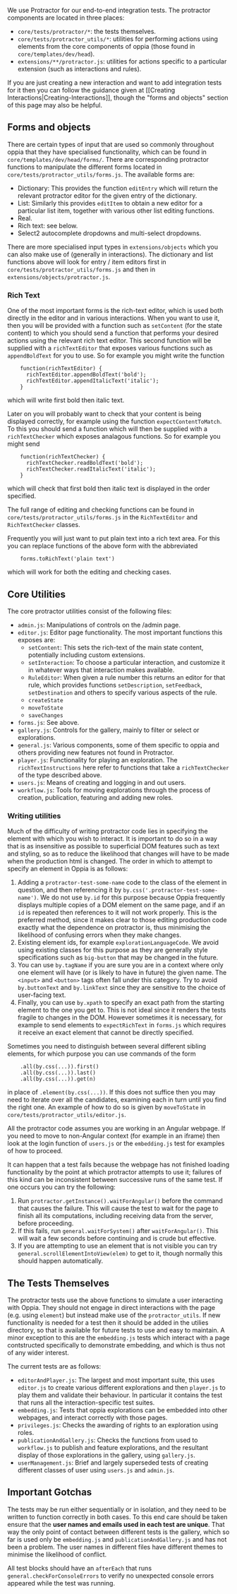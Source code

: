 We use Protractor for our end-to-end integration tests. The protractor components are located in three places:
  * `core/tests/protractor/*`: the tests themselves.
  * `core/tests/protractor_utils/*`: utilities for performing actions using elements from the core components of oppia (those found in `core/templates/dev/head`).
  * `extensions/**/protractor.js`: utilities for actions specific to a particular extension (such as interactions and rules).

If you are just creating a new interaction and want to add integration tests for it then you can follow the guidance given at [[Creating Interactions|Creating-Interactions]], though the "forms and objects" section of this page may also be helpful.

## Forms and objects ##

There are certain types of input that are used so commonly throughout oppia that they have specialised functionality, which can be found in `core/templates/dev/head/forms/`. There are corresponding protractor functions to manipulate the different forms located in `core/tests/protractor_utils/forms.js`. The available forms are:
  * Dictionary: This provides the function `editEntry` which will return the relevant protractor editor for the given entry of the dictionary.
  * List: Similarly this provides `editItem` to obtain a new editor for a particular list item, together with various other list editing functions.
  * Real.
  * Rich text: see below.
  * Select2 autocomplete dropdowns and multi-select dropdowns. 

There are more specialised input types in `extensions/objects` which you can also make use of (generally in interactions). The dictionary and list functions above will look for entry / item editors first in `core/tests/protractor_utils/forms.js` and then in `extensions/objects/protractor.js`.

### Rich Text ###

One of the most important forms is the rich-text editor, which is used both directly in the editor and in various interactions. When you want to use it, then you will be provided with a function such as `setContent` (for the state content) to which you should send a function that performs your desired actions using the relevant rich text editor. This second function will be supplied with a `richTextEditor` that exposes various functions such as `appendBoldText` for you to use. So for example you might write the function
```
    function(richTextEditor) {
      richTextEditor.appendBoldText('bold');
      richTextEditor.appendItalicText('italic');
    }
```
which will write first bold then italic text.

Later on you will probably want to check that your content is being displayed correctly, for example using the function `expectContentToMatch`. To this you should send a function which will then be supplied with a `richTextChecker` which exposes analagous functions. So for example you might send
```
    function(richTextChecker) {
      richTextChecker.readBoldText('bold');
      richTextChecker.readItalicText('italic');
    }
```
which will check that first bold then italic text is displayed in the order specified.

The full range of editing and checking functions can be found in `core/tests/protractor_utils/forms.js` in the `RichTextEditor` and `RichTextChecker` classes.

Frequently you will just want to put plain text into a rich text area. For this you can replace functions of the above form with the abbreviated
```
    forms.toRichText('plain text')
```
which will work for both the editing and checking cases.


## Core Utilities ##

The core protractor utilities consist of the following files:
  * `admin.js`: Manipulations of controls on the /admin page.
  * `editor.js`: Editor page functionality. The most important functions this exposes are:
    * `setContent`: This sets the rich-text of the main state content, potentially including custom extensions.
    * `setInteraction`: To choose a particular interaction, and customize it in whatever ways that interaction makes available.
    * `RuleEditor`: When given a rule number this returns an editor for that rule, which provides functions `setDescription`, `setFeedback`, `setDestination` and others to specify various aspects of the rule.
    * `createState`
    * `moveToState`
    * `saveChanges`
  * `forms.js`: See above.
  * `gallery.js`: Controls for the gallery, mainly to filter or select or explorations.
  * `general.js`: Various components, some of them specific to oppia and others providing new features not found in Protractor.
  * `player.js`: Functionality for playing an exploration. The `richTextInstructions` here refer to functions that take a `richTextChecker` of the type described above.
  * `users.js`: Means of creating and logging in and out users.
  * `workflow.js`: Tools for moving explorations through the process of creation, publication, featuring and adding new roles.

### Writing utilities ###

Much of the difficulty of writing protractor code lies in specifying the element with which you wish to interact. It is important to do so in a way that is as insensitive as possible to superficial DOM features such as text and styling, so as to reduce the likelihood that changes will have to be made when the production html is changed. The order in which to attempt to specify an element in Oppia is as follows:
  1. Adding a `protractor-test-some-name` code to the class of the element in question, and then referencing it by `by.css('.protractor-test-some-name')`. We do not use `by.id` for this purpose because Oppia frequently displays multiple copies of a DOM element on the same page, and if an `id` is repeated then references to it will not work properly. This is the preferred method, since it makes clear to those editing production code exactly what the dependence on protractor is, thus minimising the likelihood of confusing errors when they make changes.
  1. Existing element ids, for example `explorationLanguageCode`. We avoid using existing classes for this purpose as they are generally style specifications such as `big-button` that may be changed in the future.
  1. You can use `by.tagName` if you are sure you are in a context where only one element will have (or is likely to have in future) the given name. The `<input>` and `<button>` tags often fall under this category. Try to avoid `by.buttonText` and `by.linkText` since they are sensitive to the choice of user-facing text.
  1. Finally, you can use `by.xpath` to specify an exact path from the starting element to the one you get to. This is not ideal since it renders the tests fragile to changes in the DOM. However sometimes it is necessary, for example to send elements to `expectRichText` in `forms.js` which requires it receive an exact element that cannot be directly specified.

Sometimes you need to distinguish between several different sibling elements, for which purpose you can use commands of the form
```
    .all(by.css(...)).first()
    .all(by.css(...)).last()
    .all(by.css(...)).get(n)
```
in place of `.element(by.css(...))`. If this does not suffice then you may need to iterate over all the candidates, examining each in turn until you find the right one. An example of how to do so is given by `moveToState` in `core/tests/protractor_utils/editor.js`.

All the protractor code assumes you are working in an Angular webpage. If you need to move to non-Angular context (for example in an iframe) then look at the login function of `users.js` or the `embedding.js` test for examples of how to proceed.

It can happen that a test fails because the webpage has not finished loading functionality by the point at which protractor attempts to use it; failures of this kind can be inconsistent between successive runs of the same test. If one occurs you can try the following:
  1. Run `protractor.getInstance().waitForAngular()` before the command that causes the failure. This will cause the test to wait for the page to finish all its computations, including receiving data from the server, before proceeding.
  1. If this fails, run `general.waitForSystem()` after `waitForAngular()`. This will wait a few seconds before continuing and is crude but effective.
  1. If you are attempting to use an element that is not visible you can try `general.scrollElementIntoView(elem)` to get to it, though normally this should happen automatically.

## The Tests Themselves ##

The protractor tests use the above functions to simulate a user interacting with Oppia. They should not engage in direct interactions with the page (e.g. using `element`) but instead make use of the `protractor_utils`. If new functionality is needed for a test then it should be added in the utilies directory, so that is available for future tests to use and easy to maintain. A minor exception to this are the `embedding.js` tests which interact with a page contstructed specifically to demonstrate embedding, and which is thus not of any wider interest.

The current tests are as follows:
  * `editorAndPlayer.js`: The largest and most important suite, this uses `editor.js` to create various different explorations and then `player.js` to play them and validate their behaviour. In particular it contains the test that runs all the interaction-specific test suites.
  * `embedding.js`: Tests that oppia explorations can be embedded into other webpages, and interact correctly with those pages.
  * `privileges.js`: Checks the awarding of rights to an exploration using roles.
  * `publicationAndGallery.js`: Checks the functions from used to `workflow.js` to publish and feature explorations, and the resultant display of those explorations in the gallery, using `gallery.js`.
  * `userManagement.js`: Brief and largely superseded tests of creating different classes of user using `users.js` and `admin.js`.

## Important Gotchas ##

The tests may be run either sequentially or in isolation, and they need to be written to function correctly in both cases. To this end care should be taken ensure that the **user names and emails used in each test are unique**. That way the only point of contact between different tests is the gallery, which so far is used only be `embedding.js` and `publicationAndGallery.js` and has not been a problem. The user names in different files have different themes to minimise the likelihood of conflict.

All test blocks should have an `afterEach` that runs `general.checkForConsoleErrors` to verify no unexpected console errors appeared while the test was running.
